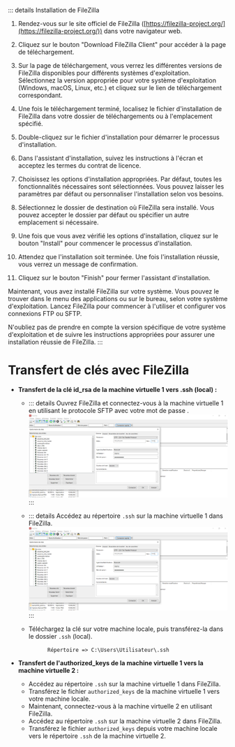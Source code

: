 ::: details Installation de FileZilla

   1. Rendez-vous sur le site officiel de FileZilla ([https://filezilla-project.org/](https://filezilla-project.org/)) dans votre navigateur web.

   2. Cliquez sur le bouton "Download FileZilla Client" pour accéder à la page de téléchargement.

   3. Sur la page de téléchargement, vous verrez les différentes versions de FileZilla disponibles pour différents systèmes d'exploitation. Sélectionnez la version appropriée pour votre système d'exploitation (Windows, macOS, Linux, etc.) et cliquez sur le lien de téléchargement correspondant.

   4. Une fois le téléchargement terminé, localisez le fichier d'installation de FileZilla dans votre dossier de téléchargements ou à l'emplacement spécifié.

   5. Double-cliquez sur le fichier d'installation pour démarrer le processus d'installation.

   6. Dans l'assistant d'installation, suivez les instructions à l'écran et acceptez les termes du contrat de licence.

   7. Choisissez les options d'installation appropriées. Par défaut, toutes les fonctionnalités nécessaires sont sélectionnées. Vous pouvez laisser les paramètres par défaut ou personnaliser l'installation selon vos besoins.

   8. Sélectionnez le dossier de destination où FileZilla sera installé. Vous pouvez accepter le dossier par défaut ou spécifier un autre emplacement si nécessaire.

   9. Une fois que vous avez vérifié les options d'installation, cliquez sur le bouton "Install" pour commencer le processus d'installation.

   10. Attendez que l'installation soit terminée. Une fois l'installation réussie, vous verrez un message de confirmation.

   11. Cliquez sur le bouton "Finish" pour fermer l'assistant d'installation.

   Maintenant, vous avez installé FileZilla sur votre système. Vous pouvez le trouver dans le menu des applications ou sur le bureau, selon votre système d'exploitation. Lancez FileZilla pour commencer à l'utiliser et configurer vos connexions FTP ou SFTP.

   N'oubliez pas de prendre en compte la version spécifique de votre système d'exploitation et de suivre les instructions appropriées pour assurer une installation réussie de FileZilla.
:::

# Transfert de clés avec FileZilla

- **Transfert de la clé id_rsa de la machine virtuelle 1 vers .ssh (local) :**
  - ::: details Ouvrez FileZilla et connectez-vous à la machine virtuelle 1 en utilisant le protocole SFTP avec votre mot de passe .
      ![An image](images\filezila.PNG)
      :::

  - ::: details Accédez au répertoire `.ssh` sur la machine virtuelle 1 dans FileZilla.
      ![An image](images\filezila.PNG)
      :::
  
  - Téléchargez la clé sur votre machine locale, puis transférez-la dans le dossier `.ssh` (local).


    ````
          Répertoire => C:\Users\Utilisateur\.ssh
    ````

- **Transfert de l'authorized_keys de la machine virtuelle 1 vers la machine virtuelle 2 :**
  - Accédez au répertoire `.ssh` sur la machine virtuelle 1 dans FileZilla.
  - Transférez le fichier `authorized_keys` de la machine virtuelle 1 vers votre machine locale.
  - Maintenant, connectez-vous à la machine virtuelle 2 en utilisant FileZilla.
  - Accédez au répertoire `.ssh` sur la machine virtuelle 2 dans FileZilla.
  - Transférez le fichier `authorized_keys` depuis votre machine locale vers le répertoire `.ssh` de la machine virtuelle 2.
